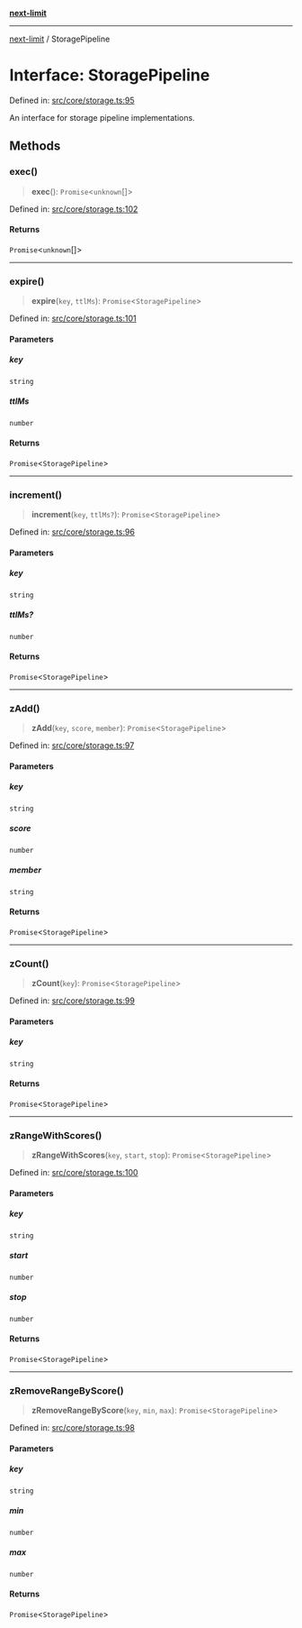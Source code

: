 [**next-limit**](../README.md)

***

[next-limit](../README.md) / StoragePipeline

# Interface: StoragePipeline

Defined in: [src/core/storage.ts:95](https://github.com/saoudi-h/next-limit/blob/f416490a04def3b4fa337260ecf1c729b660c4a7/src/core/storage.ts#L95)

An interface for storage pipeline implementations.

## Methods

### exec()

> **exec**(): `Promise`\<`unknown`[]\>

Defined in: [src/core/storage.ts:102](https://github.com/saoudi-h/next-limit/blob/f416490a04def3b4fa337260ecf1c729b660c4a7/src/core/storage.ts#L102)

#### Returns

`Promise`\<`unknown`[]\>

***

### expire()

> **expire**(`key`, `ttlMs`): `Promise`\<`StoragePipeline`\>

Defined in: [src/core/storage.ts:101](https://github.com/saoudi-h/next-limit/blob/f416490a04def3b4fa337260ecf1c729b660c4a7/src/core/storage.ts#L101)

#### Parameters

##### key

`string`

##### ttlMs

`number`

#### Returns

`Promise`\<`StoragePipeline`\>

***

### increment()

> **increment**(`key`, `ttlMs?`): `Promise`\<`StoragePipeline`\>

Defined in: [src/core/storage.ts:96](https://github.com/saoudi-h/next-limit/blob/f416490a04def3b4fa337260ecf1c729b660c4a7/src/core/storage.ts#L96)

#### Parameters

##### key

`string`

##### ttlMs?

`number`

#### Returns

`Promise`\<`StoragePipeline`\>

***

### zAdd()

> **zAdd**(`key`, `score`, `member`): `Promise`\<`StoragePipeline`\>

Defined in: [src/core/storage.ts:97](https://github.com/saoudi-h/next-limit/blob/f416490a04def3b4fa337260ecf1c729b660c4a7/src/core/storage.ts#L97)

#### Parameters

##### key

`string`

##### score

`number`

##### member

`string`

#### Returns

`Promise`\<`StoragePipeline`\>

***

### zCount()

> **zCount**(`key`): `Promise`\<`StoragePipeline`\>

Defined in: [src/core/storage.ts:99](https://github.com/saoudi-h/next-limit/blob/f416490a04def3b4fa337260ecf1c729b660c4a7/src/core/storage.ts#L99)

#### Parameters

##### key

`string`

#### Returns

`Promise`\<`StoragePipeline`\>

***

### zRangeWithScores()

> **zRangeWithScores**(`key`, `start`, `stop`): `Promise`\<`StoragePipeline`\>

Defined in: [src/core/storage.ts:100](https://github.com/saoudi-h/next-limit/blob/f416490a04def3b4fa337260ecf1c729b660c4a7/src/core/storage.ts#L100)

#### Parameters

##### key

`string`

##### start

`number`

##### stop

`number`

#### Returns

`Promise`\<`StoragePipeline`\>

***

### zRemoveRangeByScore()

> **zRemoveRangeByScore**(`key`, `min`, `max`): `Promise`\<`StoragePipeline`\>

Defined in: [src/core/storage.ts:98](https://github.com/saoudi-h/next-limit/blob/f416490a04def3b4fa337260ecf1c729b660c4a7/src/core/storage.ts#L98)

#### Parameters

##### key

`string`

##### min

`number`

##### max

`number`

#### Returns

`Promise`\<`StoragePipeline`\>
